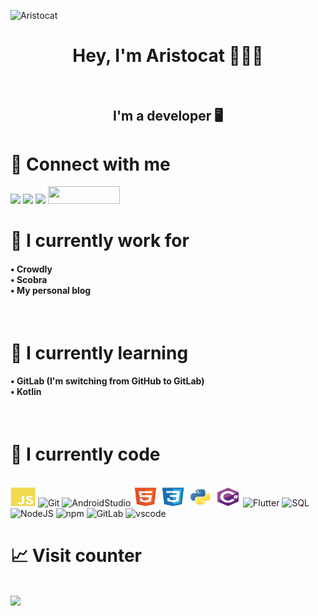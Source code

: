![Aristocat][def]

[def]: https://gitlab.com/aristocat/aristocat/-/raw/main/welcome.png "Aristocat"


<div align="center">

<h1>Hey, I'm Aristocat 👋🇫🇷</h1>

<br>

<h2>I'm a developer 🖥️
</div>

<h1>🤝 Connect with me</h1>
 <div> 
                <a href="https://gitlab.com/aristocat"><img src="https://img.shields.io/badge/GitLab-330F63?style=for-the-badge&logo=gitlab&logoColor=white"></a>
                <a href="https://www.twitch.tv/aristocatt_" target="_blank"><img src="https://img.shields.io/badge/Twitch-9146FF?style=for-the-badge&logo=twitch&logoColor=white"></a>
                     <a href="hhtps://youtube.com/channel/Aristocatt" target="_blank"><img src="https://img.shields.io/badge/YouTube-FF0000?style=for-the-badge&logo=youtube&logoColor=white"></a>
                            <img height="28" width="115" src="http://ForTheBadge.com/images/badges/built-with-love.svg">
                        <br>
    </div>

<h1>🔭 I currently work for</h1>

<h4>
• Crowdly
<br>
• Scobra
<br>
• My personal blog
</h4>

<br>

<h1>🌱 I currently learning</h1>

<h4>
• GitLab (I'm switching from GitHub to GitLab)
<br>
• Kotlin
</h4>

<br>

<h1>👜 I currently code</h1>

<br>

<img alt="Js" height="30" width="40" src="https://raw.githubusercontent.com/devicons/devicon/master/icons/javascript/javascript-plain.svg">
					<img alt="Git" height="30" width="40" src="https://cdn.jsdelivr.net/gh/devicons/devicon/icons/git/git-original.svg">
					<img alt="AndroidStudio" height="30" width="40" src="https://cdn.jsdelivr.net/gh/devicons/devicon/icons/androidstudio/androidstudio-original.svg">
					<img alt="HTML" height="30" width="40" src="https://raw.githubusercontent.com/devicons/devicon/master/icons/html5/html5-original.svg">
					<img alt="CSS" height="30" width="40" src="https://raw.githubusercontent.com/devicons/devicon/master/icons/css3/css3-original.svg">
					<img alt="Python" height="30" width="40" src="https://raw.githubusercontent.com/devicons/devicon/master/icons/python/python-original.svg">
					<img alt="Csharp" height="30" width="40" src="https://raw.githubusercontent.com/devicons/devicon/master/icons/csharp/csharp-original.svg">
					<img alt="Flutter" height="30" width="40" src="https://cdn.jsdelivr.net/gh/devicons/devicon/icons/flutter/flutter-original.svg">
					<img alt="SQL" height="30" width="40" src="https://cdn.jsdelivr.net/gh/devicons/devicon/icons/mysql/mysql-original.svg">
					<img alt="NodeJS" height="30" width="40" src="https://cdn.jsdelivr.net/gh/devicons/devicon/icons/nodejs/nodejs-original.svg">
					<img alt="npm" height="30" width="40" src="https://cdn.jsdelivr.net/gh/devicons/devicon/icons/npm/npm-original-wordmark.svg">
					<img alt="GitLab" height="30" width="40" src="https://cdn.jsdelivr.net/gh/devicons/devicon/icons/gitlab/gitlab-original.svg">
					<img alt="vscode" height="30" width="40" src="https://cdn.jsdelivr.net/gh/devicons/devicon/icons/vscode/vscode-original.svg">

<br>

<h1>📈 Visit counter</h1>
    <br>
		  <img src="https://profile-counter.glitch.me/Maxouuu79/count.svg" />